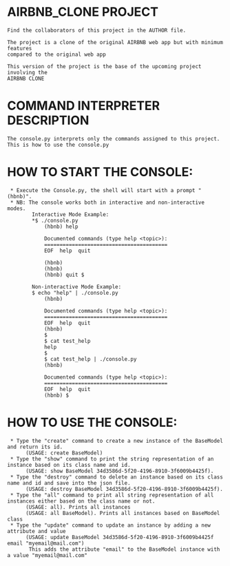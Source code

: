 # **AIRBNB_CLONE PROJECT**
    Find the collaborators of this project in the AUTHOR file.
    
    The project is a clone of the original AIRBNB web app but with minimum features
    compared to the original web app

    This version of the project is the base of the upcoming project involving the 
    AIRBNB CLONE


# COMMAND INTERPRETER DESCRIPTION
    The console.py interprets only the commands assigned to this project.
    This is how to use the console.py

# HOW TO START THE CONSOLE:
     * Execute the Console.py, the shell will start with a prompt "(hbnb)".
     * NB: The console works both in interactive and non-interactive modes.
            Interactive Mode Example:
            *$ ./console.py
                (hbnb) help

                Documented commands (type help <topic>):
                ========================================
                EOF  help  quit

                (hbnb) 
                (hbnb) 
                (hbnb) quit $

            Non-interactive Mode Example:
            $ echo "help" | ./console.py
                (hbnb)

                Documented commands (type help <topic>):
                ========================================
                EOF  help  quit
                (hbnb) 
                $
                $ cat test_help
                help
                $
                $ cat test_help | ./console.py
                (hbnb)

                Documented commands (type help <topic>):
                ========================================
                EOF  help  quit
                (hbnb) $

# HOW TO USE THE CONSOLE:
     * Type the "create" command to create a new instance of the BaseModel and return its id.
          (USAGE: create BaseModel)
     * Type the "show" command to print the string representation of an instance based on its class name and id.
          (USAGE: show BaseModel 34d3586d-5f20-4196-8910-3f6009b4425f).
     * Type the "destroy" command to delete an instance based on its class name and id and save into the json file.
          (USAGE: destroy BaseModel 34d3586d-5f20-4196-8910-3f6009b4425f).
     * Type the "all" command to print all string representation of all instances either based on the class name or not.
          (USAGE: all). Prints all instances
          (USAGE: all BaseModel). Prints all instances based on BaseModel class
     * Type the "update" command to update an instance by adding a new attribute and value
          (USAGE: update BaseModel 34d3586d-5f20-4196-8910-3f6009b4425f email "myemail@mail.com")
           This adds the attribute "email" to the BaseModel instance with a value "myemail@mail.com"

